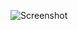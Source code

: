 ![Screenshot](https://raw.githubusercontent.com/Cryakl/Ultimate-RAT-Collection/refs/heads/main/BabylonRat/Babylon%20RAT%20v1.4.2/Screenshot.png)
